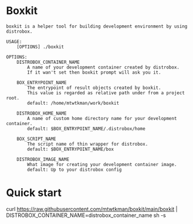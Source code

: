 # Boxkit
```
boxkit is a helper tool for building development environment by using distrobox.

USAGE:
	[OPTIONS] ./boxkit

OPTIONS:
	DISTROBOX_CONTAINER_NAME
		A name of your development container created by distrobox.
		If it wan't set then boxkit prompt will ask you it.

	BOX_ENTRYPOINT_NAME
		The entrypoint of result objects created by boxkit.
		This value is regarded as relative path under from a project root.
		default: /home/mtwtkman/work/boxkit

	DISTROBOX_HOME_NAME
		A name of custom home directory name for your development container.
		default: $BOX_ENTRYPOINT_NAME/.distrobox/home

	BOX_SCRIPT_NAME
		The script name of thin wrapper for distrobox.
		default: $BOX_ENTRYPOINT_NAME/box

	DISTROBOX_IMAGE_NAME
		What image for creating your development container image.
		default: Up to your distrobox config
```

# Quick start
curl https://raw.githubusercontent.com/mtwtkman/boxkit/main/boxkit | DISTROBOX_CONTAINER_NAME=distrobox_container_name sh -s

